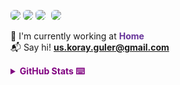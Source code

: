 <p><a  href="https://www.twitter.com/raelsei" target="_blank"><img  style="border-radius:6px" src="https://img.shields.io/twitter/follow/raelsei?logo=twitter&style=for-the-badge&color=0891b2&labelColor=1c1917" height=25></a> <a href="https://www.linkedin.com/in/koray-guler" target="_blank"><img style="border-radius:6px" src="https://img.shields.io/badge/linkedin-%230077B5.svg?&style=for-the-badge&logo=linkedin&logoColor=white" height=25></a> <a href="https://medium.com/@korayguler" target="_blank"><img style="border-radius:6px" src="https://img.shields.io/badge/medium-%2312100E.svg?&style=for-the-badge&logo=medium&logoColor=white" height=25></a> <a style="margin-left:5px" href="https://korayguler.com/" target="_blank"><img style="border-radius:6px" src="https://visitor-badge.laobi.icu/badge?page_id=korayguler" height=25/> </a>
</p>
<p>
<!--
<a href="https://www.instagram.com/koraycode/"><img src="https://img.shields.io/badge/instagram-%23E4405F.svg?&style=for-the-badge&logo=instagram&logoColor=white" height=25></a> -->

📍 I'm currently working at <b style="color:rebeccapurple">Home</b> <br/>
📬 Say hi! <b ><a  href="mailto:us.koray.guler@gmail.com">us.koray.guler@gmail.com</a></b>


<details>
  <summary style="color:purple; font-weight:700">GitHub Stats ⌨️ </summary>
  <p>
    
![](https://github.com/korayguler/github-stats/blob/master/generated/overview.svg)
![](https://github.com/korayguler/github-stats/blob/master/generated/languages.svg)

  </p>
</details>
  
  
